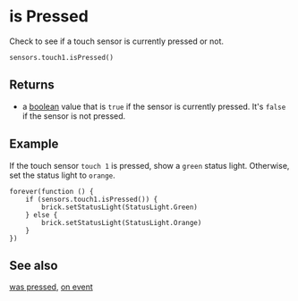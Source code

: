 # is Pressed

Check to see if a touch sensor is currently pressed or not.

```sig
sensors.touch1.isPressed()
```

## Returns

* a [boolean](/types/boolean) value that is `true` if the sensor is currently pressed. It's `false` if the sensor is not pressed.

## Example

If the touch sensor `touch 1` is pressed, show a `green` status light. Otherwise, set the status light to `orange`.

```blocks
forever(function () {
    if (sensors.touch1.isPressed()) {
        brick.setStatusLight(StatusLight.Green)
    } else {
        brick.setStatusLight(StatusLight.Orange)
    }
})
```

## See also

[was pressed](/reference/sensors/touch-sensor/was-pressed), [on event](/reference/sensors/touch-sensor/on-event)